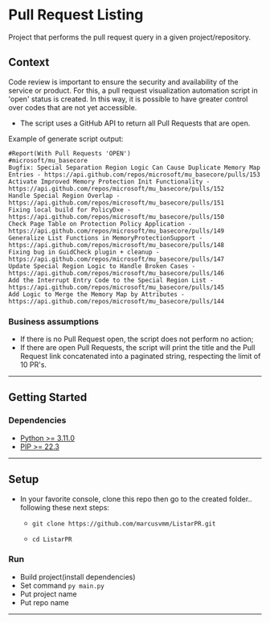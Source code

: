 # Pull Request Listing

Project that performs the pull request query in a given project/repository.

## Context
Code review is important to ensure the security and availability of the service or product. For this, a pull request visualization automation script in 'open' status is created.
In this way, it is possible to have greater control over codes that are not yet accessible.

- The script uses a GitHub API to return all Pull Requests that are open.


Example of generate script output: 
```
#Report(With Pull Requests 'OPEN')
#microsoft/mu_basecore
Bugfix: Special Separation Region Logic Can Cause Duplicate Memory Map Entries - https://api.github.com/repos/microsoft/mu_basecore/pulls/153     
Activate Improved Memory Protection Init Functionality - https://api.github.com/repos/microsoft/mu_basecore/pulls/152
Handle Special Region Overlap - https://api.github.com/repos/microsoft/mu_basecore/pulls/151
Fixing local build for PolicyDxe - https://api.github.com/repos/microsoft/mu_basecore/pulls/150
Check Page Table on Protection Policy Application - https://api.github.com/repos/microsoft/mu_basecore/pulls/149
Generalize List Functions in MemoryProtectionSupport - https://api.github.com/repos/microsoft/mu_basecore/pulls/148
Fixing bug in GuidCheck plugin + cleanup - https://api.github.com/repos/microsoft/mu_basecore/pulls/147
Update Special Region Logic to Handle Broken Cases - https://api.github.com/repos/microsoft/mu_basecore/pulls/146
Add the Interrupt Entry Code to the Special Region List - https://api.github.com/repos/microsoft/mu_basecore/pulls/145
Add Logic to Merge the Memory Map by Attributes - https://api.github.com/repos/microsoft/mu_basecore/pulls/144
```



### Business assumptions
- If there is no Pull Request open, the script does not perform no action;
- If there are open Pull Requests, the script will print the title and the Pull Request link concatenated into a paginated string, respecting the limit of 10 PR's.
---

## Getting Started

### Dependencies

- [Python >= 3.11.0](https://www.python.org/downloads/ "python")
- [PIP >= 22.3](https://pypi.org/project/pip/ "pip")

---
## Setup
- In your favorite console, clone this repo then go to the created folder.. following these next steps:
  - `git clone https://github.com/marcusvmm/ListarPR.git`

  - `cd ListarPR`


### Run
- Build project(install dependencies)
- Set command `py main.py`
- Put project name
- Put repo name
---